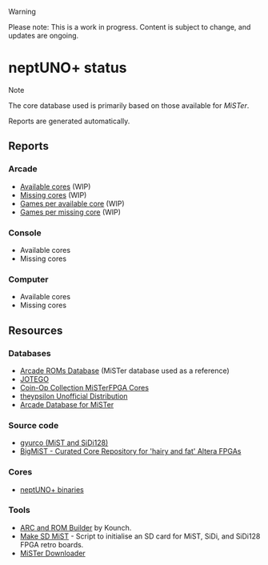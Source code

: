 > [!WARNING]
> Please note: This is a work in progress. Content is subject to change, and updates are ongoing.

# neptUNO+ status

> [!NOTE]
> The core database used is primarily based on those available for *MiSTer*.
>
> Reports are generated automatically.

## Reports

### Arcade

- [Available cores](./arcade/cores-available.md) (WIP)
- [Missing cores](./arcade/cores-missing.md) (WIP)
- [Games per available core](./arcade/games-available.md) (WIP)
- [Games per missing core](./arcade/games-missing.md) (WIP)

### Console

- Available cores
- Missing cores

### Computer

- Available cores
- Missing cores

## Resources

### Databases

- [Arcade ROMs Database](https://github.com/zakk4223/ArcadeROMsDB_MiSTer) (MiSTer database used as a reference)
- [JOTEGO](https://github.com/jotego/jtcores_mister)
- [Coin-Op Collection MiSTerFPGA Cores](https://github.com/Coin-OpCollection/Distribution-MiSTerFPGA)
- [theypsilon Unofficial Distribution](https://github.com/theypsilon/Unofficial_Distribution_MiSTer)
- [Arcade Database for MiSTer](https://github.com/MiSTer-devel/ArcadeDatabase_MiSTer)

### Source code

- [gyurco (MiST and SiDi128)](https://github.com/gyurco/Mist_FPGA)
- [BigMiST - Curated Core Repository for 'hairy and fat' Altera FPGAs](https://github.com/BigMist)

### Cores

- [neptUNO+ binaries](https://github.com/neptunoplus/Binaries)

### Tools

- [ARC and ROM Builder](https://github.com/kounch/ARC_ROM_Builder) by Kounch.
- [Make SD MiST](https://github.com/gcopoix/makeSD_mist) - Script to initialise an SD card for MiST, SiDi, and SiDi128 FPGA retro boards.
- [MiSTer Downloader](https://github.com/MiSTer-devel/Downloader_MiSTer)
